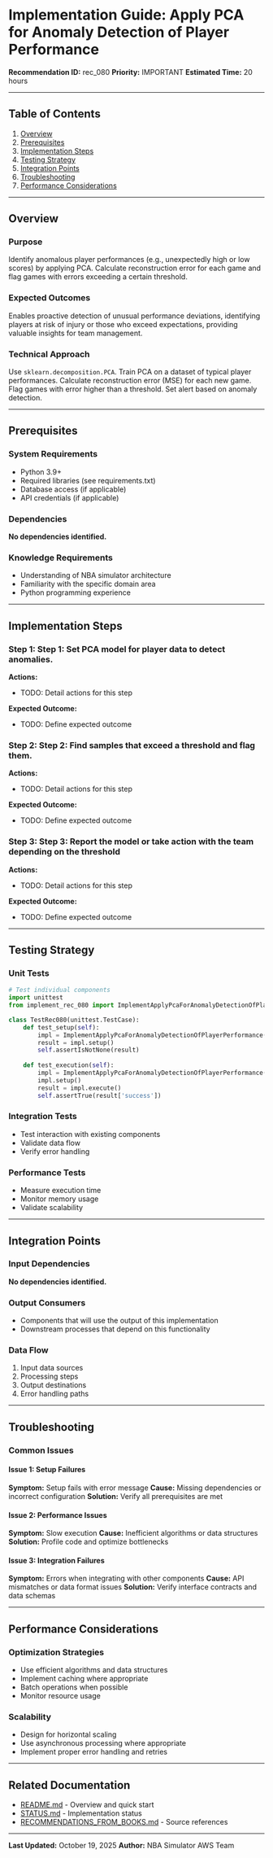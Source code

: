 # Implementation Guide: Apply PCA for Anomaly Detection of Player Performance

**Recommendation ID:** rec_080
**Priority:** IMPORTANT
**Estimated Time:** 20 hours

---

## Table of Contents

1. [Overview](#overview)
2. [Prerequisites](#prerequisites)
3. [Implementation Steps](#implementation-steps)
4. [Testing Strategy](#testing-strategy)
5. [Integration Points](#integration-points)
6. [Troubleshooting](#troubleshooting)
7. [Performance Considerations](#performance-considerations)

---

## Overview

### Purpose

Identify anomalous player performances (e.g., unexpectedly high or low scores) by applying PCA. Calculate reconstruction error for each game and flag games with errors exceeding a certain threshold.

### Expected Outcomes

Enables proactive detection of unusual performance deviations, identifying players at risk of injury or those who exceed expectations, providing valuable insights for team management.

### Technical Approach

Use `sklearn.decomposition.PCA`. Train PCA on a dataset of typical player performances. Calculate reconstruction error (MSE) for each new game. Flag games with error higher than a threshold. Set alert based on anomaly detection.

---

## Prerequisites

### System Requirements

- Python 3.9+
- Required libraries (see requirements.txt)
- Database access (if applicable)
- API credentials (if applicable)

### Dependencies

**No dependencies identified.**

### Knowledge Requirements

- Understanding of NBA simulator architecture
- Familiarity with the specific domain area
- Python programming experience

---

## Implementation Steps

### Step 1: Step 1: Set PCA model for player data to detect anomalies.

**Actions:**
- TODO: Detail actions for this step

**Expected Outcome:**
- TODO: Define expected outcome

### Step 2: Step 2: Find samples that exceed a threshold and flag them.

**Actions:**
- TODO: Detail actions for this step

**Expected Outcome:**
- TODO: Define expected outcome

### Step 3: Step 3: Report the model or take action with the team depending on the threshold

**Actions:**
- TODO: Detail actions for this step

**Expected Outcome:**
- TODO: Define expected outcome



---

## Testing Strategy

### Unit Tests

```python
# Test individual components
import unittest
from implement_rec_080 import ImplementApplyPcaForAnomalyDetectionOfPlayerPerformance

class TestRec080(unittest.TestCase):
    def test_setup(self):
        impl = ImplementApplyPcaForAnomalyDetectionOfPlayerPerformance()
        result = impl.setup()
        self.assertIsNotNone(result)
    
    def test_execution(self):
        impl = ImplementApplyPcaForAnomalyDetectionOfPlayerPerformance()
        impl.setup()
        result = impl.execute()
        self.assertTrue(result['success'])
```

### Integration Tests

- Test interaction with existing components
- Validate data flow
- Verify error handling

### Performance Tests

- Measure execution time
- Monitor memory usage
- Validate scalability

---

## Integration Points

### Input Dependencies

**No dependencies identified.**

### Output Consumers

- Components that will use the output of this implementation
- Downstream processes that depend on this functionality

### Data Flow

1. Input data sources
2. Processing steps
3. Output destinations
4. Error handling paths

---

## Troubleshooting

### Common Issues

#### Issue 1: Setup Failures

**Symptom:** Setup fails with error message
**Cause:** Missing dependencies or incorrect configuration
**Solution:** Verify all prerequisites are met

#### Issue 2: Performance Issues

**Symptom:** Slow execution
**Cause:** Inefficient algorithms or data structures
**Solution:** Profile code and optimize bottlenecks

#### Issue 3: Integration Failures

**Symptom:** Errors when integrating with other components
**Cause:** API mismatches or data format issues
**Solution:** Verify interface contracts and data schemas

---

## Performance Considerations

### Optimization Strategies

- Use efficient algorithms and data structures
- Implement caching where appropriate
- Batch operations when possible
- Monitor resource usage

### Scalability

- Design for horizontal scaling
- Use asynchronous processing where appropriate
- Implement proper error handling and retries

---

## Related Documentation

- [README.md](README.md) - Overview and quick start
- [STATUS.md](STATUS.md) - Implementation status
- [RECOMMENDATIONS_FROM_BOOKS.md](RECOMMENDATIONS_FROM_BOOKS.md) - Source references

---

**Last Updated:** October 19, 2025
**Author:** NBA Simulator AWS Team
